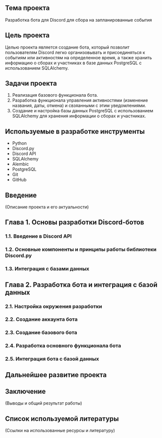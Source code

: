 
## Тема проекта
Разработка бота для Discord для сбора на запланированные события

## Цель проекта
Целью проекта является создание бота, который позволит пользователям Discord легко организовывать и присоединяться к событиям или активностям на определенное время, а также хранить информацию о сборах и участниках в базе данных PostgreSQL с использованием SQLAlchemy.

## Задачи проекта
1. Реализация базового функционала бота.
2. Разработка функционала управления активностями (изменение названия, даты, отмена) и свзяанными с этим уведомлениями.
3. Создание и настройка базы данных PostgreSQL с использованием SQLAlchemy для хранения информации о сборах и участниках.

## Используемые в разработке инструменты
- Python
- Discord.py
- Discord API
- SQLAlchemy
- Alembic
- PostgreSQL 
- Git 
- GitHub 

## Введение
(Описание проекта и его актуальности)

## Глава 1. Основы разработки Discord-ботов

### 1.1. Введение в Discord API

### 1.2. Основные компоненты и принципы работы библиотеки Discord.py

### 1.3. Интеграция с базами данных

## Глава 2. Разработка бота и интеграция с базой данных

### 2.1. Настройка окружения разработки

### 2.2. Создание аккаунта бота

### 2.3. Создание базового бота

### 2.4. Разработка основного функционала бота

### 2.5. Интеграция бота с базой данных

## Дальнейшее развитие проекта

## Заключение
(Выводы и общий результат работы)

## Список используемой литературы
(Ссылки на использованные ресурсы и литературу)
